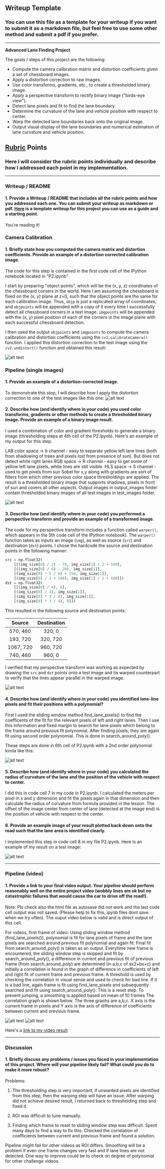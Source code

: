 ## Writeup Template

### You can use this file as a template for your writeup if you want to submit it as a markdown file, but feel free to use some other method and submit a pdf if you prefer.

---

**Advanced Lane Finding Project**

The goals / steps of this project are the following:

* Compute the camera calibration matrix and distortion coefficients given a set of chessboard images.
* Apply a distortion correction to raw images.
* Use color transforms, gradients, etc., to create a thresholded binary image.
* Apply a perspective transform to rectify binary image ("birds-eye view").
* Detect lane pixels and fit to find the lane boundary.
* Determine the curvature of the lane and vehicle position with respect to center.
* Warp the detected lane boundaries back onto the original image.
* Output visual display of the lane boundaries and numerical estimation of lane curvature and vehicle position.

[//]: # (Image References)

[image1]: ./output_images/undistort_output.png "Undistorted"
[image2]: ./test_images/test3.jpg "Road Transformed"
[image2]: ./test_images/undistort_testImg.png "Road Transformed"
[image3]: ./output_images/binary_output.png "Binary Example"
[image4]: ./output_images/warp_output.png "Warp Example"
[image5]: ./output_images/fit_output.png "Fit Visual"
[image6]: ./output_images/final_output.png "Output"
[image7]: ./output_images/LeftFitThr.png "Threshold LF"
[image8]: ./output_images/RightFitThr.png "Threshold RF"
[video1]: ./project_videoOutput.mp4 "Video"

## [Rubric](https://review.udacity.com/#!/rubrics/571/view) Points

### Here I will consider the rubric points individually and describe how I addressed each point in my implementation.  

---

### Writeup / README

#### 1. Provide a Writeup / README that includes all the rubric points and how you addressed each one.  You can submit your writeup as markdown or pdf.  [Here](https://github.com/udacity/CarND-Advanced-Lane-Lines/blob/master/writeup_template.md) is a template writeup for this project you can use as a guide and a starting point.  

You're reading it!


### Camera Calibration

#### 1. Briefly state how you computed the camera matrix and distortion coefficients. Provide an example of a distortion corrected calibration image.

The code for this step is contained in the first code cell of the IPython notebook located in "P2.ipynb" 

I start by preparing "object points", which will be the (x, y, z) coordinates of the chessboard corners in the world. Here I am assuming the chessboard is fixed on the (x, y) plane at z=0, such that the object points are the same for each calibration image.  Thus, `objp` is just a replicated array of coordinates, and `objpoints` will be appended with a copy of it every time I successfully detect all chessboard corners in a test image.  `imgpoints` will be appended with the (x, y) pixel position of each of the corners in the image plane with each successful chessboard detection.  

I then used the output `objpoints` and `imgpoints` to compute the camera calibration and distortion coefficients using the `cv2.calibrateCamera()` function.  I applied this distortion correction to the test image using the `cv2.undistort()` function and obtained this result: 

![alt text][image1]

### Pipeline (single images)

#### 1. Provide an example of a distortion-corrected image.

To demonstrate this step, I will describe how I apply the distortion correction to one of the test images like this one:
![alt text][image2]

#### 2. Describe how (and identify where in your code) you used color transforms, gradients or other methods to create a thresholded binary image.  Provide an example of a binary image result.

I used a combination of color and gradient thresholds to generate a binary image (thresholding steps at 4th cell of the P2.ipynb).  Here's an example of my output for this step. 

LAB color space -> b channel - easy to separate yellow left lane lines (both from shadowing of trees and pixels lost from presence of sun). But does not detect white right lanes
RGB space -> R channel - easy to get some of yellow left lane pixels, white lines are still visible.
HLS space -> S channel - used to get pixels from sun
Sobel for x,y along with gradients are sort of filters from which other previous color space thresholdings are applied. The result is a thresholded binary image that supports shadows, pixels in front of sun and covers all other aspects. Output images in output_images folder contain thresholded binary images of all test images in test_images folder.

![alt text][image3]

#### 3. Describe how (and identify where in your code) you performed a perspective transform and provide an example of a transformed image.

The code for my perspective transform includes a function called `warper()`, which appears in the 5th code cell of the IPython notebook).  The `warper()` function takes as inputs an image (`img`), as well as source (`src`) and destination (`dst`) points.  I chose the hardcode the source and destination points in the following manner:

```python
src = np.float32(
    [[(img_size[0] / 2) - 70, img_size[1] / 2 + 100],
    [((img_size[0] / 6) - 20), img_size[1]],
    [(img_size[0] * 5 / 6) + 150, img_size[1]],
    [(img_size[0] / 2 + 100), img_size[1] / 2 + 100]])
dst = np.float32(
    [[(img_size[0] / 4), 0],
    [(img_size[0] / 4), img_size[1]],
    [(img_size[0] * 3 / 4), img_size[1]],
    [(img_size[0] * 3 / 4), 0]])
```

This resulted in the following source and destination points:

| Source        | Destination   | 
|:-------------:|:-------------:| 
| 570, 460      | 320, 0        | 
| 193, 720      | 320, 720      |
| 1067, 720     | 960, 720      |
| 740, 460      | 960, 0        |

I verified that my perspective transform was working as expected by drawing the `src` and `dst` points onto a test image and its warped counterpart to verify that the lines appear parallel in the warped image.

![alt text][image4]

#### 4. Describe how (and identify where in your code) you identified lane-line pixels and fit their positions with a polynomial?

First I used the sliding window method find_lane_pixels() to find the coefficents of the fit for the relevant pixels of left and right lanes. Then I use this information and fixed margin to search for lane pixels which belong to the frame around previous fit polynomial. After finding pixels, they are again fit using second order polynomial. This is done in search_around_poly().



These steps are done in 6th cell of P2.ipynb with a 2nd order polynomial kinda like this:

![alt text][image5]

#### 5. Describe how (and identify where in your code) you calculated the radius of curvature of the lane and the position of the vehicle with respect to center.

I did this in code cell 7 in my code in P2.ipynb. I calculated the meters per pixel in x and y dimension and fit the pixels again in that dimension and then calculate the radius of curvature from formula provided in the lesson. The offset of the image center from center of lane (detected at the image end) is the position of vehicle with respect to the center.

#### 6. Provide an example image of your result plotted back down onto the road such that the lane area is identified clearly.

I implemented this step in code cell 8 in my file P2.ipynb. Here is an example of my result on a test image:

![alt text][image6]

---

### Pipeline (video)

#### 1. Provide a link to your final video output.  Your pipeline should perform reasonably well on the entire project video (wobbly lines are ok but no catastrophic failures that would cause the car to drive off the road!).


Note: Pls check also the html file as autosave did not work and the last code cell output was not saved. (Please help to fix this, ipynb files dont save when we try often). The ouput video below is valid and is direct output of this cell.

For videos, first frame of video: Using sliding window method (find_lane_pixels()), polynomial is fit for lane pixels of frame and the lane pixels are searched around previous fit polynomial and again fit. Final fit from search_around_poly() is taken as an output. 
Everytime new frame is encountered, the sliding window step is skipped and fit by search_around_poly(), a difference in current and previous fit of previous frame (from search_around_poly) are determined (in a,b,c of ax2+bx+c) and initially a correlation is found in the graph of difference in coefficients of left and right fit of current frame and previous frame. A threshold is used by checking the correlation in visual sense and used to check for bad line. If it is a bad line, again frame is fit using find_lane_pixels and subsequently searched and fit using search_around_poly(). This is a reset step. To prevent jumping, a smoothing is applied based on mean of 10 frames The correlation graph is shown below. The three graohs are a,b,c. X axis is the current frame in pixels and Y axis is the axis of difference of coefficients between current and orevious frame.

![alt text][image7]
![alt text][image8]


Here's a [link to my video result][video1]

---

### Discussion

#### 1. Briefly discuss any problems / issues you faced in your implementation of this project.  Where will your pipeline likely fail?  What could you do to make it more robust?

Problems:

1) The thresholding step is very important, if unwanted pixels are identified from this step, then the warping step will have an issue. After warping did not achieve desired result, I returned back to thresholding step and fixed it.

2) ROI was difficult to tune manually.

3) Finding which frame to reset to sliding window step was difficult. Spent many days to find a way to fix this. Checked the correlation of coefficients between current and previous frame and found a solution.

Pipeline might fail for other videos as ROI differs. Smoothing will be a problem if even one frame changes very fast and if lane lines are not detected. One way to improve could be to check on degree of polynomial for other challenge videos. 

